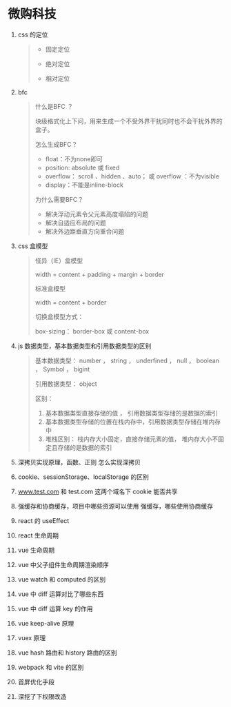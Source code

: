 <!-- @format -->

# 微购科技

1. css 的定位

   > - 固定定位
   >
   > - 绝对定位
   >
   > - 相对定位
   >

2. bfc

   > 什么是BFC ？
   >
   > 块级格式化上下问，用来生成一个不受外界干扰同时也不会干扰外界的盒子。
   >
   > 怎么生成BFC？
   >
   > - float：不为none即可
   > - position: absolute 或 fixed
   > - overflow： scroll 、hidden 、auto； 或 overflow ：不为visible
   > - display：不能是inline-block
   >
   > 为什么需要BFC？
   >
   > - 解决浮动元素令父元素高度塌陷的问题
   > - 解决自适应布局的问题
   > - 解决外边距垂直方向重合问题

3. css 盒模型

   > 怪异（IE）盒模型
   >
   > width = content + padding + margin + border
   >
   > 标准盒模型
   >
   > width = content  + border
   >
   > 切换盒模型方式：
   >
   > box-sizing： border-box  或 content-box

4. js 数据类型，基本数据类型和引用数据类型的区别

   > 基本数据类型： number ， string ， underfined ， null ， boolean ， Symbol ， bigint
   >
   > 引用数据类型： object
   >
   > 区别：
   >
   > 1. 基本数据类型直接存储的值 ， 引用数据类型存储的是数据的索引
   > 2. 基本数据类型存储的位置在栈内存中，引用数据类型存储在堆内存中
   > 3. 堆栈区别： 栈内存大小固定，直接存储元素的值， 堆内存大小不固定且存储的是数据的索引

5. 深拷贝实现原理，函数、正则 怎么实现深拷贝

6. cookie、sessionStorage、localStorage 的区别

7. www.test.com 和 test.com 这两个域名下 cookie 能否共享

8. 强缓存和协商缓存，项目中哪些资源可以使用 强缓存，哪些使用协商缓存

9. react 的 useEffect

10. react 生命周期

11. vue 生命周期

12. vue 中父子组件生命周期渲染顺序

13. vue watch 和 computed 的区别

14. vue 中 diff 运算对比了哪些东西

15. vue 中 diff 运算 key 的作用

16. vue keep-alive 原理

17. vuex 原理

18. vue hash 路由和 history 路由的区别

19. webpack 和 vite 的区别

20. 首屏优化手段

21. 深挖了下权限改造
